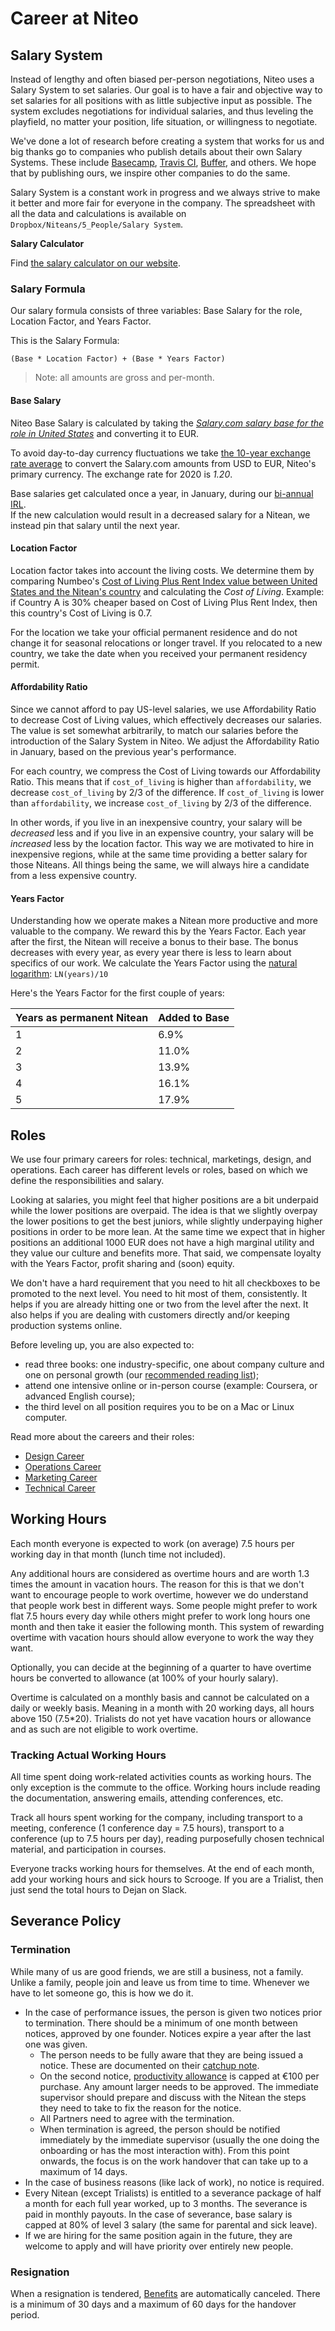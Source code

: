 # Career at Niteo

## Salary System

Instead of lengthy and often biased per-person negotiations, Niteo uses a Salary System to set salaries. Our goal is to have a fair and objective way to set salaries for all positions with as little subjective input as possible. The system excludes negotiations for individual salaries, and thus leveling the playfield, no matter your position, life situation, or willingness to negotiate.

We've done a lot of research before creating a system that works for us and big thanks go to companies who publish details about their own Salary Systems. These include [Basecamp](https://m.signalvnoise.com/how-we-pay-people-at-basecamp/), [Travis CI](https://www.youtube.com/watch?v=N8u9H6JDAzo), [Buffer](https://buffer.com/salary/data-scientist-2/average/), and others. We hope that by publishing ours, we inspire other companies to do the same.

Salary System is a constant work in progress and we always strive to make it better and more fair for everyone in the company. The spreadsheet with all the data and calculations is available on `Dropbox/Niteans/5_People/Salary System`.

**Salary Calculator**

Find [the salary calculator on our website](https://niteo.co/salary-calculator).

### Salary Formula

Our salary formula consists of three variables: Base Salary for the role, Location Factor, and Years Factor.

This is the Salary Formula:

```
(Base * Location Factor) + (Base * Years Factor)
```

> Note: all amounts are gross and per-month.

#### Base Salary

Niteo Base Salary is calculated by taking the [*Salary.com salary base for the role in United States*](https://www.salary.com/research) and converting it to EUR.

To avoid day-to-day currency fluctuations we take [the 10-year exchange rate average](https://www.ofx.com/en-au/forex-news/historical-exchange-rates/yearly-average-rates/) to convert the Salary.com amounts from USD to EUR, Niteo's primary currency. The exchange rate for 2020 is _1.20_.

Base salaries get calculated once a year, in January, during our [bi-annual IRL](https://blog.niteo.co/irls/).<br>
If the new calculation would result in a decreased salary for a Nitean, we instead pin that salary until the next year.

#### Location Factor

Location factor takes into account the living costs. We determine them by comparing Numbeo's [Cost of Living Plus Rent Index value between United States and the Nitean's country](https://www.numbeo.com/cost-of-living/compare_countries_result.jsp?country1=United+States&country2=Germany) and calculating the *Cost of Living*. Example: if Country A is 30% cheaper based on Cost of Living Plus Rent Index, then this country's Cost of Living is 0.7.

For the location we take your official permanent residence and do not change it for seasonal relocations or longer travel. If you relocated to a new country, we take the date when you received your permanent residency permit.

#### Affordability Ratio

Since we cannot afford to pay US-level salaries, we use Affordability Ratio to decrease Cost of Living values, which effectively decreases our salaries. The value is set somewhat arbitrarily, to match our salaries before the introduction of the Salary System in Niteo. We adjust the Affordability Ratio in January, based on the previous year's performance.

For each country, we compress the Cost of Living towards our Affordability Ratio. This means that if `cost_of_living` is higher than `affordability`, we decrease `cost_of_living` by 2/3 of the difference. If `cost_of_living` is lower than `affordability`, we increase `cost_of_living` by 2/3 of the difference.

In other words, if you live in an inexpensive country, your salary will be _decreased_ less and if you live in an expensive country, your salary will be _increased_ less by the location factor. This way we are motivated to hire in inexpensive regions, while at the same time providing a better salary for those Niteans. All things being the same, we will always hire a candidate from a less expensive country.

#### Years Factor

Understanding how we operate makes a Nitean more productive and more valuable to the company. We reward this by the Years Factor. Each year after the first, the Nitean will receive a bonus to their base. The bonus decreases with every year, as every year there is less to learn about specifics of our work. We calculate the Years Factor using the [natural logarithm](https://en.wikipedia.org/wiki/Natural_logarithm): `LN(years)/10`

Here's the Years Factor for the first couple of years:

| Years as permanent Nitean | Added to Base |
|---------------------------|---------------|
| 1                         | 6.9%          |
| 2                         | 11.0%         |
| 3                         | 13.9%         |
| 4                         | 16.1%         |
| 5                         | 17.9%         |


## Roles

We use four primary careers for roles: technical, marketings, design, and operations. Each career has different levels or roles, based on which we define the responsibilities and salary.

Looking at salaries, you might feel that higher positions are a bit underpaid while the lower positions are overpaid. The idea is that we slightly overpay the lower positions to get the best juniors, while slightly underpaying higher positions in order to be more lean. At the same time we expect that in higher positions an additional 1000 EUR does not have a high marginal utility and they value our culture and benefits more. That said, we compensate loyalty with the Years Factor, profit sharing and (soon) equity.

We don't have a hard requirement that you need to hit all checkboxes to be promoted to the next level. You need to hit most of them, consistently. It helps if you are already hitting one or two from the level after the next. It also helps if you are dealing with customers directly and/or keeping production systems online.

Before leveling up, you are also expected to:
* read three books: one industry-specific, one about company culture and one on personal growth (our [recommended reading list](/5_People/booklist.md));
* attend one intensive online or in-person course (example: Coursera, or advanced English course);
* the third level on all position requires you to be on a Mac or Linux computer.

Read more about the careers and their roles:

* [Design Career](/5_People/career-design.md)
* [Operations Career](/5_People/career-operations.md)
* [Marketing Career](/5_People/career-marketing.md)
* [Technical Career](/5_People/career-technical.md)

## Working Hours

Each month everyone is expected to work (on average) 7.5 hours per working day in that month (lunch time not included).

Any additional hours are considered as overtime hours and are worth 1.3 times the amount in vacation hours.
The reason for this is that we don't want to encourage people to work overtime, however we do understand that people work best in different ways.
Some people might prefer to work flat 7.5 hours every day while others might prefer to work long hours one month and then take it easier the following month.
This system of rewarding overtime with vacation hours should allow everyone to work the way they want.

Optionally, you can decide at the beginning of a quarter to have overtime hours be converted to allowance (at 100% of your hourly salary).

Overtime is calculated on a monthly basis and cannot be calculated on a daily or weekly basis. Meaning in a month with 20 working days, all hours above 150 (7.5*20).
Trialists do not yet have vacation hours or allowance and as such are not eligible to work overtime.


### Tracking Actual Working Hours

All time spent doing work-related activities counts as working hours. The only exception is the commute to the office. Working hours include reading the documentation, answering emails, attending conferences, etc.

Track all hours spent working for the company, including transport to a meeting, conference (1 conference day = 7.5 hours), transport to a conference (up to 7.5 hours per day), reading purposefully chosen technical material, and participation in courses.

Everyone tracks working hours for themselves. At the end of each month, add your working hours and sick hours to Scrooge. If you are a Trialist, then just send the total hours to Dejan on Slack.

## Severance Policy

### Termination

While many of us are good friends, we are still a business, not a family. Unlike a family, people join and leave us from time to time. Whenever we have to let someone go, this is how we do it.

* In the case of performance issues, the person is given two notices prior to termination. There should be a minimum of one month between notices, approved by one founder. Notices expire a year after the last one was given.
   * The person needs to be fully aware that they are being issued a notice. These are documented on their [catchup note](https://github.com/teamniteo/handbook/blob/main/5_People/catchups.md).
   * On the second notice, [productivity allowance](https://github.com/teamniteo/handbook/blob/main/5_People/benefits.md#productivity-allowance) is capped at €100 per purchase. Any amount larger needs to be approved. The immediate supervisor should prepare and discuss with the Nitean the steps they need to take to fix the reason for the notice.
   * All Partners need to agree with the termination.
   * When termination is agreed, the person should be notified immediately by the immediate supervisor (usually the one doing the onboarding or has the most interaction with). From this point onwards, the focus is on the work handover that can take up to a maximum of 14 days.
* In the case of business reasons (like lack of work), no notice is required.
* Every Nitean (except Trialists) is entitled to a severance package of half a month for each full year worked, up to 3 months. The severance is paid in monthly payouts. In the case of severance, base salary is capped at 80% of level 3 salary (the same for parental and sick leave).
* If we are hiring for the same position again in the future, they are welcome to apply and will have priority over entirely new people.

### Resignation

When a resignation is tendered, [Benefits](https://github.com/teamniteo/handbook/blob/main/5_People/benefits.md) are automatically canceled. There is a minimum of 30 days and a maximum of 60 days for the handover period.
